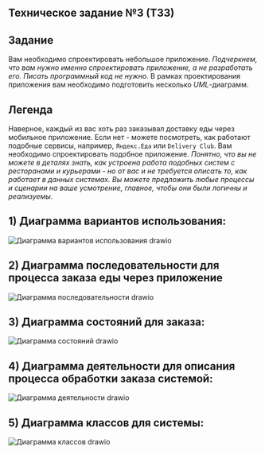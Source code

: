 ## Техническое задание №3 (ТЗ3)

## Задание 

Вам необходимо спроектировать небольшое приложение. *Подчеркнем, что вам нужно именно спроектировать приложение, а не разработать его. Писать программный код не нужно*.
В рамках проектирования приложения вам необходимо подготовить несколько *UML*-диаграмм.

## Легенда

Наверное, каждый из вас хоть раз заказывал доставку еды через мобильное приложение. 
Если нет - можете посмотреть, как работают подобные сервисы, например, `Яндекс.Еда` или `Delivery Club`. 
Вам необходимо спроектировать подобное приложение. 
*Понятно, что вы не можете в деталях знать, как устроена работа подобных систем с ресторанами и курьерами - но от вас и не требуется описать то, как работает в данных системах.*
*Вы можете предложить любые процессы и сценарии на ваше усмотрение, главное, чтобы они были логичны и реализуемы*.

## 1) Диаграмма вариантов использования:

![Диаграмма вариантов использования drawio](https://github.com/nikita-ivanovv/TZ3/assets/167525787/8aa152d6-9b83-482c-b329-b0f158745c3a)

## 2) Диаграмма последовательности для процесса заказа еды через приложение

![Диаграмма последовательности drawio](https://github.com/nikita-ivanovv/TZ3/assets/167525787/542cc1e2-59cf-4e18-9adf-9111c040eeba)

## 3) Диаграмма состояний для заказа:

![Диаграмма состояний drawio](https://github.com/nikita-ivanovv/TZ3/assets/167525787/222d617a-0c2d-4010-90b3-b28652c202be)

## 4) Диаграмма деятельности для описания процесса обработки заказа системой:

![Диаграмма деятельности drawio](https://github.com/nikita-ivanovv/TZ3/assets/167525787/6129aab2-6a6c-4244-af49-e5e6d9311c0d)

## 5) Диаграмма классов для системы:

![Диаграмма классов drawio](https://github.com/nikita-ivanovv/TZ3/assets/167525787/71cc33ed-dfe4-46b1-9ce9-1d57bc855de2)
